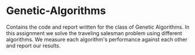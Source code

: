 # Genetic-Algorithms
Contains the code and report written for the class of Genetic Algorithms. In this assignment we solve the traveling salesman problem using different algorithms. We measure each algorithm's performance against each other and report our results. 
